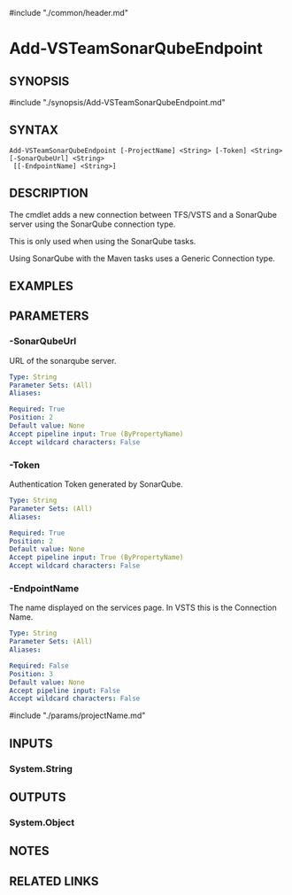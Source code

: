#include "./common/header.md"

# Add-VSTeamSonarQubeEndpoint

## SYNOPSIS
#include "./synopsis/Add-VSTeamSonarQubeEndpoint.md"

## SYNTAX

```
Add-VSTeamSonarQubeEndpoint [-ProjectName] <String> [-Token] <String> [-SonarQubeUrl] <String>
 [[-EndpointName] <String>]
```

## DESCRIPTION
The cmdlet adds a new connection between TFS/VSTS and a SonarQube server using
the SonarQube connection type. 

This is only used when using the SonarQube tasks.

Using SonarQube with the Maven tasks uses a Generic Connection type.

## EXAMPLES

## PARAMETERS

### -SonarQubeUrl
URL of the sonarqube server.

```yaml
Type: String
Parameter Sets: (All)
Aliases: 

Required: True
Position: 2
Default value: None
Accept pipeline input: True (ByPropertyName)
Accept wildcard characters: False
```

### -Token
Authentication Token generated by SonarQube.

```yaml
Type: String
Parameter Sets: (All)
Aliases: 

Required: True
Position: 2
Default value: None
Accept pipeline input: True (ByPropertyName)
Accept wildcard characters: False
```

### -EndpointName
The name displayed on the services page. 
In VSTS this is the Connection Name.

```yaml
Type: String
Parameter Sets: (All)
Aliases: 

Required: False
Position: 3
Default value: None
Accept pipeline input: False
Accept wildcard characters: False
```

#include "./params/projectName.md"

## INPUTS

### System.String

## OUTPUTS

### System.Object

## NOTES

## RELATED LINKS

